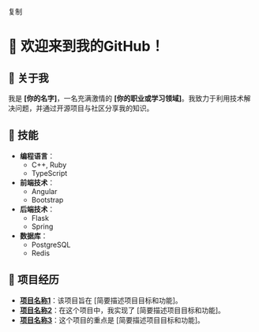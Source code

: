 复制
# 🚀 欢迎来到我的GitHub！

## 👤 关于我
我是 **[你的名字]**，一名充满激情的 **[你的职业或学习领域]**。我致力于利用技术解决问题，并通过开源项目与社区分享我的知识。

## 🔧 技能
- **编程语言**：
  - C++, Ruby
  - TypeScript
- **前端技术**：
  - Angular
  - Bootstrap
- **后端技术**：
  - Flask
  - Spring
- **数据库**：
  - PostgreSQL
  - Redis
 
## 🌟 项目经历
- **[项目名称1](项目链接)**：该项目旨在 [简要描述项目目标和功能]。
- **[项目名称2](项目链接)**：在这个项目中，我实现了 [简要描述项目目标和功能]。
- **[项目名称3](项目链接)**：这个项目的重点是 [简要描述项目目标和功能]。
